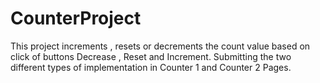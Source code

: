 # CounterProject
This project increments , resets or decrements the count value based on click of buttons Decrease , Reset and Increment. Submitting the two different types of implementation in Counter 1 and Counter 2 Pages.
